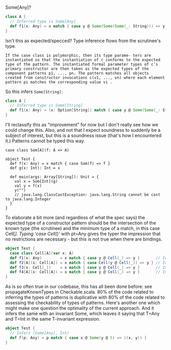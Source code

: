 Some[Any]?
```scala
class A {
  // Inferred type is Some[Any]
  def f1(x: Any) = x match { case y @ Some(Some(Some(_: String))) => y }
}
```
Isn't this as expected/specced? Type inference flows from the scrutinee's type.

```
If the case class is polymorphic, then its type parame- ters are instantiated so that the instantiation of c conforms to the expected type of the pattern. The instantiated formal parameter types of c’s primary constructor are then taken as the expected types of the component patterns p1, ..., pn. The pattern matches all objects created from constructor invocations c(v1, ..., vn) where each element pattern pi matches the corresponding value vi .
```

So this infers `Some[String]`:

```scala
class A {
  // Inferred type is Some[String]
  def f1(x: Any) = (x: Option[String]) match { case y @ Some(Some(_: String)) => y }
}
```

I'll reclassify this as "improvement" for now but I don't really see how we could change this.
Also, and not that I expect soundness to suddenly be a subject of interest, but this is a soundness issue (that's how I encountered it.) Patterns cannot be typed this way.
```
case class Som[A](f: A => A)

object Test {
  def f(x: Any) = x match { case Som(f) => f }
  def g(x: Int): Int = x

  def main(args: Array[String]): Unit = {
    val x = Som[Int](g)
    val y = f(x)
    y("")
    // java.lang.ClassCastException: java.lang.String cannot be cast to java.lang.Integer
  }
}
```
To elaborate a bit more (and regardless of what the spec says) the expected type of a constructor pattern should be the intersection of the known type (the scrutinee) and the minimum type of a match, in this case Cell[_]. Typing 'case Cell(_)' with pt=Any gives the typer the impression that no restrictions are necessary - but this is not true when there are bindings.
```scala
object Test {
  case class Cell[A](var x: A)
  def f1(x: Any)        = x match { case y @ Cell(_) => y }       // Inferred type is Cell[Any] -- unsound
  def f2[A](x: Cell[A]) = x match { case Cell(y @ Cell(_)) => y } // Inferred type is Cell[Any] -- unsound
  def f3(x: Cell[_])    = x match { case y @ Cell(_) => y }       // Inferred type is Cell[_]
  def f4[A](x: Cell[A]) = x match { case y @ Cell(_) => y }       // Inferred type is Cell[A]
}
```
As is so often true in our codebase, this has all been done before: see propagateKnownTypes in Checkable.scala. 80% of the code related to inferring the types of patterns is duplicative with 80% of the code related to assessing the checkability of types of patterns.
Here's another one which might make one question the optimality of the current approach. And it infers the same with an invariant Some, which leaves it saying that T=Any and T=Int in the same T-invariant expression.
```scala
object Test {
  // Infers (Some[Any], Int)
  def f(p: Any) = p match { case x @ Some(y @ 5) => ((x, y)) }
}
```
